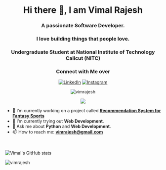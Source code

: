 <h1 align="center"> Hi there 👋, I am Vimal Rajesh </h1>
<h3 align="center">A passionate Software Developer.</h2>
<h3 align="center"> I love building things that people love.</h3>
<h3 align="center"> Undergraduate Student at National Institute of Technology Calicut (NITC)</h3>

<h3 align="center">Connect with Me over</h3>

<p align="center">
  <a href="https://linkedin.com/in/vimal-rajesh" target="_blank"><img alt="LinkedIn" src="https://img.shields.io/badge/linkedin-%230077B5.svg?&style=for-the-badge&logo=linkedin&logoColor=white" /></a> 
  <a href="https://www.instagram.com/vimal.rajesh/" target="_blank"><img alt="Instagram" src="https://img.shields.io/badge/instagram-%23E4405F.svg?&style=for-the-badge&logo=instagram&logoColor=white" /></a>
</p>

<p align="center"> 
  <img src="https://komarev.com/ghpvc/?username=vimrajesh&label=Profile%20views&color=0e75b6&style=flat" alt="vimrajesh" />
</p>

<p align="center">
  <a href="https://github.com/vimrajesh/stargazers">
    <img src="https://img.shields.io/github/stars/vimrajesh"/> 
  </a>
</p>

- 🔭 I’m currently working on a project called <a href="#">**Recommendation System for Fantasy Sports**</a>
- 🌱 I’m currently trying out **Web Development**.
- 💬 Ask me about **Python** and **Web Development**.
- 📫 How to reach me: **<a href="mailto:vimrajesh@gmail.com">vimrajesh@gmail.com</a>**

</br>

![Vimal's GitHub stats](https://github-readme-stats.vercel.app/api?username=vimrajesh&show_icons=true&theme=dark&count_private=true)

<p><img align="left" src="https://github-readme-stats.vercel.app/api/top-langs?username=vimrajesh&show_icons=true&locale=en&layout=compact&theme=dark&hide_border=True&margin-h=8 " alt="vimrajesh" /></p>

<!--
**vimrajesh/vimrajesh** is a ✨ _special_ ✨ repository because its `README.md` (this file) appears on your GitHub profile.

Here are some ideas to get you started:

- 🔭 I’m currently working on ...
- 🌱 I’m currently learning ...
- 👯 I’m looking to collaborate on ...
- 🤔 I’m looking for help with ...
- 💬 Ask me about ...
- 📫 How to reach me: ...
- 😄 Pronouns: ...
- ⚡ Fun fact: ...
  -->
